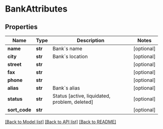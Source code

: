 # BankAttributes

## Properties
Name | Type | Description | Notes
------------ | ------------- | ------------- | -------------
**name** | **str** | Bank&#x60;s name | [optional] 
**city** | **str** | Bank&#x60;s location | [optional] 
**street** | **str** |  | [optional] 
**fax** | **str** |  | [optional] 
**phone** | **str** |  | [optional] 
**alias** | **str** | Bank&#x60;s alias | [optional] 
**status** | **str** | Status [active, liquidated, problem, deleted] | [optional] 
**sort_code** | **str** |  | [optional] 

[[Back to Model list]](../README.md#documentation-for-models) [[Back to API list]](../README.md#documentation-for-api-endpoints) [[Back to README]](../README.md)


